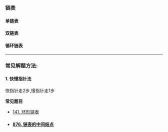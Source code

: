 ### 链表

#### 单链表

#### 双链表

#### 循环链表



---



### 常见解题方法:

#### 1. 快慢指针法

快指针走2步,慢指针走1步

**常见题目**

- [141. 环形链表](https://leetcode-cn.com/problems/linked-list-cycle/)

- #### [876. 链表的中间结点](https://leetcode-cn.com/problems/middle-of-the-linked-list/)